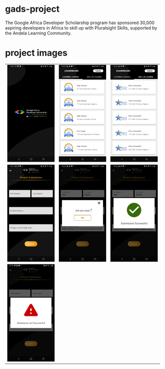 # gads-project
The Google Africa Developer Scholarship program has sponsored 30,000 aspiring developers in Africa to skill up with Pluralsight Skills, supported by the Andela Learning Community.

# project images

<table style="width:100%">
  <tr>
    <td><img src="https://github.com/ivankaptue/gads-project/blob/master/image/1.jpg"/></td>
    <td><img src="https://github.com/ivankaptue/gads-project/blob/master/image/2.jpg"/></td>
    <td><img src="https://github.com/ivankaptue/gads-project/blob/master/image/3.jpg"/></td>
  </tr>
  <tr>
    <td><img src="https://github.com/ivankaptue/gads-project/blob/master/image/4.jpg"/></td>
    <td><img src="https://github.com/ivankaptue/gads-project/blob/master/image/5.jpg"/></td>
    <td><img src="https://github.com/ivankaptue/gads-project/blob/master/image/6.jpg"/></td>
  </tr>
  <tr>
    <td><img src="https://github.com/ivankaptue/gads-project/blob/master/image/7.jpg"/></td>
  </tr>
</table>

